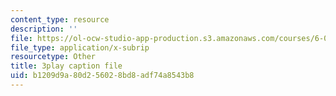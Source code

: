 ```yaml
---
content_type: resource
description: ''
file: https://ol-ocw-studio-app-production.s3.amazonaws.com/courses/6-042j-mathematics-for-computer-science-spring-2015/b1209d9a80d256028bd8adf74a8543b8_n4KKgKpp--0.vtt
file_type: application/x-subrip
resourcetype: Other
title: 3play caption file
uid: b1209d9a-80d2-5602-8bd8-adf74a8543b8
---
```

